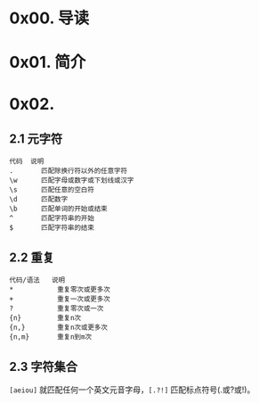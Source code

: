 # 0x00. 导读

# 0x01. 简介

# 0x02.

## 2.1 元字符

```
代码	说明
.	    匹配除换行符以外的任意字符
\w	    匹配字母或数字或下划线或汉字
\s	    匹配任意的空白符
\d	    匹配数字
\b	    匹配单词的开始或结束
^	    匹配字符串的开始
$	    匹配字符串的结束
```

## 2.2 重复

```
代码/语法	说明
*	        重复零次或更多次
+	        重复一次或更多次
?	        重复零次或一次
{n}	        重复n次
{n,}	    重复n次或更多次
{n,m}	    重复n到m次
```

## 2.3 字符集合

`[aeiou]` 就匹配任何一个英文元音字母，`[.?!]` 匹配标点符号(.或?或!)。